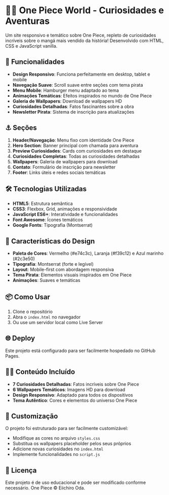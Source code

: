 # 🏴‍☠️ One Piece World - Curiosidades e Aventuras

Um site responsivo e temático sobre One Piece, repleto de curiosidades incríveis sobre o mangá mais vendido da história! Desenvolvido com HTML, CSS e JavaScript vanilla.

## 🌊 Funcionalidades

- **Design Responsivo**: Funciona perfeitamente em desktop, tablet e mobile
- **Navegação Suave**: Scroll suave entre seções com tema pirata
- **Menu Mobile**: Hamburger menu adaptado ao tema
- **Animações Temáticas**: Efeitos inspirados no mundo de One Piece
- **Galeria de Wallpapers**: Download de wallpapers HD
- **Curiosidades Detalhadas**: Fatos fascinantes sobre a obra
- **Newsletter Pirata**: Sistema de inscrição para atualizações

## ⚓ Seções

1. **Header/Navegação**: Menu fixo com identidade One Piece
2. **Hero Section**: Banner principal com chamada para aventura
3. **Preview Curiosidades**: Cards com curiosidades em destaque
4. **Curiosidades Completas**: Todas as curiosidades detalhadas
5. **Wallpapers**: Galeria de wallpapers para download
6. **Contato**: Formulário de inscrição para newsletter
7. **Footer**: Links úteis e redes sociais temáticas

## 🛠️ Tecnologias Utilizadas

- **HTML5**: Estrutura semântica
- **CSS3**: Flexbox, Grid, animações e responsividade
- **JavaScript ES6+**: Interatividade e funcionalidades
- **Font Awesome**: Ícones temáticos
- **Google Fonts**: Tipografia (Montserrat)

## 🎨 Características do Design

- **Paleta de Cores**: Vermelho (#e74c3c), Laranja (#f39c12) e Azul marinho (#2c3e50)
- **Tipografia**: Montserrat (forte e legível)
- **Layout**: Mobile-first com abordagem responsiva
- **Tema Pirata**: Elementos visuais inspirados em One Piece
- **Animações**: Suaves e temáticas

## 📦 Como Usar

1. Clone o repositório
2. Abra o `index.html` no navegador
3. Ou use um servidor local como Live Server

## 🌐 Deploy

Este projeto está configurado para ser facilmente hospedado no GitHub Pages.

## 🏴‍☠️ Conteúdo Incluído

- **7 Curiosidades Detalhadas**: Fatos incríveis sobre One Piece
- **6 Wallpapers Temáticos**: Imagens HD para download
- **Design Responsivo**: Adaptado para todos os dispositivos
- **Tema Autêntico**: Cores e elementos do universo One Piece

## 📝 Customização

O projeto foi estruturado para ser facilmente customizável:

- Modifique as cores no arquivo `styles.css`
- Substitua os wallpapers placeholder pelos seus próprios
- Adicione novas curiosidades no `index.html`
- Implemente funcionalidades no `script.js`

## 📄 Licença

Este projeto é de uso educacional e pode ser modificado conforme necessário. One Piece © Eiichiro Oda.
